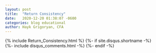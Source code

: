 ```yaml
---
layout: post
title:  "Return Consistency"
date:   2020-12-20 01:38:07 -0600
categories: blog educational
author: Hayk Grigoryan, CFA
---
```


{% include Return_Consistency.html %}
  {%- if site.disqus.shortname -%}
    {%- include disqus_comments.html -%}
  {%- endif -%}


 
